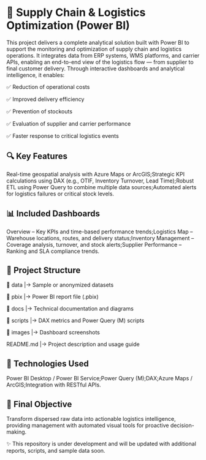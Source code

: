 # 🚚 Supply Chain & Logistics Optimization (Power BI)

This project delivers a complete analytical solution built with Power BI to support the monitoring and optimization of supply chain and logistics operations. It integrates data from ERP systems, WMS platforms, and carrier APIs, enabling an end-to-end view of the logistics flow — from supplier to final customer delivery. Through interactive dashboards and analytical intelligence, it enables:

✅ Reduction of operational costs

✅ Improved delivery efficiency

✅ Prevention of stockouts

✅ Evaluation of supplier and carrier performance

✅ Faster response to critical logistics events

## 🔍 Key Features

Real-time geospatial analysis with Azure Maps or ArcGIS;Strategic KPI calculations using DAX (e.g., OTIF, Inventory Turnover, Lead Time);Robust ETL using Power Query to combine multiple data sources;Automated alerts for logistics failures or critical stock levels.

## 📊 Included Dashboards

Overview – Key KPIs and time-based performance trends;Logistics Map – Warehouse locations, routes, and delivery status;Inventory Management – Coverage analysis, turnover, and stock alerts;Supplier Performance – Ranking and SLA compliance trends.

## 📁 Project Structure

📁 data         |→ Sample or anonymized datasets

📁 pbix         |→ Power BI report file (.pbix)

📁 docs         |→ Technical documentation and diagrams

📁 scripts      |→ DAX metrics and Power Query (M) scripts

📁 images       |→ Dashboard screenshots

README.md       |→ Project description and usage guide

## 🧰 Technologies Used

Power BI Desktop / Power BI Service;Power Query (M);DAX;Azure Maps / ArcGIS;Integration with RESTful APIs.

## 📌 Final Objective

Transform dispersed raw data into actionable logistics intelligence, providing management with automated visual tools for proactive decision-making.

✨ This repository is under development and will be updated with additional reports, scripts, and sample data soon.
